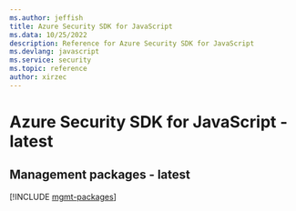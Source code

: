 ```yaml
---
ms.author: jeffish
title: Azure Security SDK for JavaScript
ms.data: 10/25/2022
description: Reference for Azure Security SDK for JavaScript
ms.devlang: javascript
ms.service: security
ms.topic: reference
author: xirzec
---
```

# Azure Security SDK for JavaScript - latest

## Management packages - latest
[!INCLUDE [mgmt-packages](security-mgmt-index.md)]